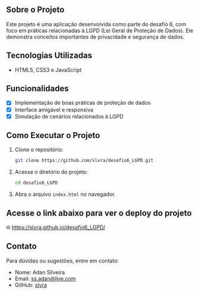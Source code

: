 ## Sobre o Projeto

Este projeto é uma aplicação desenvolvida como parte do desafio 6, com foco em práticas relacionadas à LGPD (Lei Geral de Proteção de Dados). Ele demonstra conceitos importantes de privacidade e segurança de dados.

## Tecnologias Utilizadas

- HTML5, CSS3 e JavaScript

## Funcionalidades

- [x] Implementação de boas práticas de proteção de dados
- [x] Interface amigável e responsiva
- [x] Simulação de cenários relacionados à LGPD

## Como Executar o Projeto

1. Clone o repositório:
    ```bash
    git clone https://github.com/slvra/desafio6_LGPD.git
    ```
2. Acesse o diretório do projeto:
    ```bash
    cd desafio6_LGPD
    ```
3. Abra o arquivo `index.html` no navegador.

## Acesse o link abaixo para ver o deploy do projeto

🌐 https://slvra.github.io/desafio6_LGPD/

## Contato

Para dúvidas ou sugestões, entre em contato:

- Nome: Adan Silveira
- Email: ss.adan@live.com
- GitHub: [slvra](https://github.com/slvra)